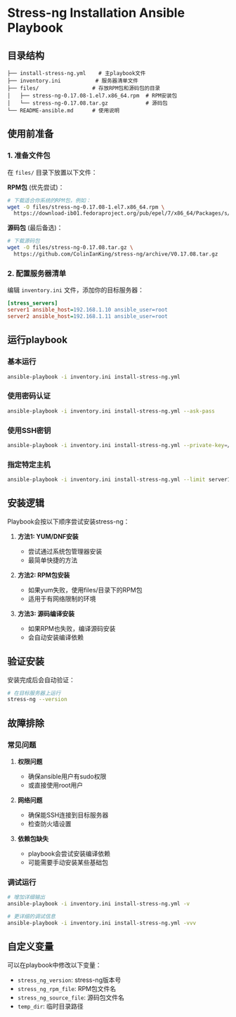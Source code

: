# Stress-ng Installation Ansible Playbook

## 目录结构
```
├── install-stress-ng.yml    # 主playbook文件
├── inventory.ini           # 服务器清单文件
├── files/                 # 存放RPM包和源码包的目录
│   ├── stress-ng-0.17.08-1.el7.x86_64.rpm  # RPM安装包
│   └── stress-ng-0.17.08.tar.gz            # 源码包
└── README-ansible.md      # 使用说明
```

## 使用前准备

### 1. 准备文件包
在 `files/` 目录下放置以下文件：

**RPM包** (优先尝试)：
```bash
# 下载适合你系统的RPM包，例如：
wget -O files/stress-ng-0.17.08-1.el7.x86_64.rpm \
  https://download-ib01.fedoraproject.org/pub/epel/7/x86_64/Packages/s/stress-ng-0.17.08-1.el7.x86_64.rpm
```

**源码包** (最后备选)：
```bash
# 下载源码包
wget -O files/stress-ng-0.17.08.tar.gz \
  https://github.com/ColinIanKing/stress-ng/archive/V0.17.08.tar.gz
```

### 2. 配置服务器清单
编辑 `inventory.ini` 文件，添加你的目标服务器：

```ini
[stress_servers]
server1 ansible_host=192.168.1.10 ansible_user=root
server2 ansible_host=192.168.1.11 ansible_user=root
```

## 运行playbook

### 基本运行
```bash
ansible-playbook -i inventory.ini install-stress-ng.yml
```

### 使用密码认证
```bash
ansible-playbook -i inventory.ini install-stress-ng.yml --ask-pass
```

### 使用SSH密钥
```bash
ansible-playbook -i inventory.ini install-stress-ng.yml --private-key=/path/to/your/key
```

### 指定特定主机
```bash
ansible-playbook -i inventory.ini install-stress-ng.yml --limit server1
```

## 安装逻辑

Playbook会按以下顺序尝试安装stress-ng：

1. **方法1: YUM/DNF安装**
   - 尝试通过系统包管理器安装
   - 最简单快捷的方法

2. **方法2: RPM包安装**
   - 如果yum失败，使用files/目录下的RPM包
   - 适用于有网络限制的环境

3. **方法3: 源码编译安装**
   - 如果RPM也失败，编译源码安装
   - 会自动安装编译依赖

## 验证安装

安装完成后会自动验证：
```bash
# 在目标服务器上运行
stress-ng --version
```

## 故障排除

### 常见问题

1. **权限问题**
   - 确保ansible用户有sudo权限
   - 或直接使用root用户

2. **网络问题**
   - 确保能SSH连接到目标服务器
   - 检查防火墙设置

3. **依赖包缺失**
   - playbook会尝试安装编译依赖
   - 可能需要手动安装某些基础包

### 调试运行
```bash
# 增加详细输出
ansible-playbook -i inventory.ini install-stress-ng.yml -v

# 更详细的调试信息
ansible-playbook -i inventory.ini install-stress-ng.yml -vvv
```

## 自定义变量

可以在playbook中修改以下变量：
- `stress_ng_version`: stress-ng版本号
- `stress_ng_rpm_file`: RPM包文件名
- `stress_ng_source_file`: 源码包文件名
- `temp_dir`: 临时目录路径